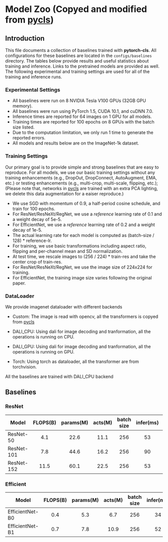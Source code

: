# Model Zoo (Copyed and modified from [pycls](https://github.com/facebookresearch/pycls/edit/master/MODEL_ZOO.md))

## Introduction

This file documents a collection of baselines trained with **pytorch-cls**. All configurations for these baselines are located in the `configs/baselines` directory. The tables below provide results and useful statistics about training and inference. Links to the pretrained models are provided as well. The following experimental and training settings are used for all of the training and inference runs.

### Experimental Settings

- All baselines were run on 8 NVIDIA Tesla V100 GPUs (32GB GPU memory).
- All baselines were run using PyTorch 1.5, CUDA 10.1, and cuDNN 7.0.
- Inference times are reported for 64 images on 1 GPU for all models.
- Training times are reported for 100 epochs on 8 GPUs with the batch size listed.
- Due to the computation limitation, we only run 1 time to generate the reported errors.
- All models and results below are on the ImageNet-1k dataset.

### Training Settings

Our primary goal is to provide simple and strong baselines that are easy to reproduce. For all models, we use our basic training settings without any training enhancements (e.g., DropOut, DropConnect, AutoAugment, EMA, etc.) or testing enhancements (e.g., multi-crop, multi-scale, flipping, etc.); (Please note that, networks in [pycls](https://github.com/facebookresearch/pycls/edit/master/MODEL_ZOO.md) are trained with an extra PCA lighting, we delete this data augmentation for a eaiser reproduce.)

- We use SGD with momentum of 0.9, a half-period cosine schedule, and train for 100 epochs.
- For ResNet/ResNeXt/RegNet, we use a *reference* learning rate of 0.1 and a weight decay of 5e-5.
- For EfficientNet, we use a *reference* learning rate of 0.2 and a weight decay of 1e-5.
- The actual learning rate for each model is computed as (batch-size / 128) * reference-lr.
- For training, we use basic transformations including aspect ratio, flipping and per-channel mean and SD normalization.
- At test time, we rescale images to (256 / 224) * train-res and take the center crop of train-res.
- For ResNet/ResNeXt/RegNet, we use the image size of 224x224 for training.
- For EfficientNet, the training image size varies following the original paper.

### DataLoader

We provide imagenet dataloader with different backends

- Custom: The image is read with opencv, all the transformers is copyed from [pycls](https://github.com/facebookresearch/pycls/edit/master/MODEL_ZOO.md)

- DALI_CPU: Using dali for image decoding and tranformation, all the operations is running on CPU.

- DALI_GPU: Using dali for image decoding and tranformation, all the operations is running on GPU.

- Torch: Using torch as dataloader, all the transformer are from torchvision.

All the baselines are trained with DALI_CPU backend

## Baselines

### ResNet

| Model    |FLOPS(B)|params(M)|acts(M)|batch size|infer(ms)|train(hrs)|Top1 |download|
| -------  |:----:  |:-------:|:-----:|:--------:|:-------:|:-------: |:---:|:---:   |
| ResNet-50|4.1     |22.6     |11.1   |256       |53       |22.5      |23.46| -      |
|ResNet-101|7.8     |44.6     |16.2   |256       |90       |35.4      |21.60| -      |
|ResNet-152|11.5    |60.1     |22.5   |256       |53       |38.75     |21.08| -      |

### Efficient

| Model         |FLOPS(B)|params(M)|acts(M)|batch size|infer(ms)|train(hrs)|Top1 |download|
| -------       |:----:  |:-------:|:-----:|:--------:|:-------:|:-------: |:---:|:---:   |
|EfficientNet-B0|0.4     |5.3      |6.7    |256       |34       |13.64     |25.37| -      |
|EfficientNet-B1|0.7     |7.8      |10.9   |256       |52       |25.65     |24.25| -      |
